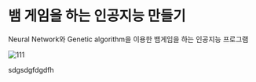 # 뱀 게임을 하는 인공지능 만들기 
Neural Network와 Genetic algorithm을 이용한 뱀게임을 하는 인공지능 프로그램  

![111](https://user-images.githubusercontent.com/54670559/69914764-56f30c00-148b-11ea-840d-00c9ba4c7941.png)  

 sdgsdgfdgdfh  
